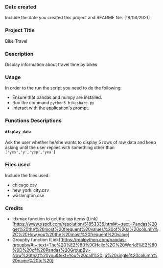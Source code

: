 ### Date created
Include the date you created this project and README file. (18/03/2021)

### Project Title
Bike Travel

### Description
Display information about travel time by bikes

### Usage
In order to the run the script you need to do the following:

* Ensure that pandas and numpy are installed.
* Run the command `python3 bikeshare.py`
* Interact with the application's prompt.

### Functions Descriptions
#### `display_data`
Ask the user whether he/she wants to display 5 rows of raw data and keep asking until the user replies with something other than `['yes','y','yep','yea']`

### Files used
Include the files used:

* chicago.csv
* new_york_city.csv
* washington.csv

### Credits

* idxmax function to get the top items (Link)[https://www.xspdf.com/resolution/51853336.html#:~:text=Pandas%20get%20the%20most%20frequent%20values%20of%20a%20column%2C%20How,you%20the%20most%20frequent%20value] 
* Groupby function (Link)[https://realpython.com/pandas-groupby/#:~:text=The%20%E2%80%9CHello%2C%20World!%E2%80%9D%20of%20Pandas%20GroupBy,-Now%20that%20you&text=You%20call%20.,a%20single%20column%20name%20to%20]
